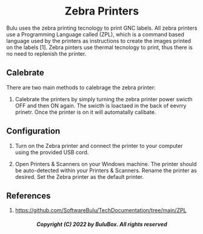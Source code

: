 
<h1 align="center"> Zebra Printers</h1>
 
Bulu uses the zebra printing tecnology to print GNC labels. All zebra printers use a Programming Language called (ZPL), which is a command based language used by the printers as instructions to create the images printed on the labels [1]. Zebra pinters use thermal tecnology to print, thus there is no need to replenish the printer.
 
 
## Calebrate
 There are two main methods to calebrage the zebra printer:
 
 1. Calebrate the printers by simply turning the zebra printer power swicth OFF and then ON again. The swicth is loactaed in the back of eevrry prinetr. Once the printer is on it will automatally calibate.
 
## Configuration
1. Turn on the Zebra printer and connect the printer to your computer using the provided USB cord.<br>

2. Open Printers & Scanners on your Windows machine. The printer should be auto-detected within your Printers & Scanners. Rename the printer as desired. Set the Zebra printer as the default printer.

## References
 
1. https://github.com/SoftwareBulu/TechDocumentation/tree/main/ZPL
 
<h5 align="center"> Copyright (C) 2022 by BuluBox. All rights reserved</h5>
